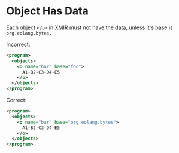 # Object Has Data

Each object `</o>` in [XMIR] must not have the data, unless it's base is
`org.eolang.bytes.`

Incorrect:

```xml
<program>
  <objects>
    <o name="bar" base="foo">
      A1-B2-C3-D4-E5
    </o>
  </objects>
</program>
```

Correct:

```xml
<program>
  <objects>
    <o name="bar" base="org.eolang.bytes">
      A1-B2-C3-D4-E5
    </o>
  </objects>
</program>
```

[XMIR]: https://news.eolang.org/2022-11-25-xmir-guide.html
